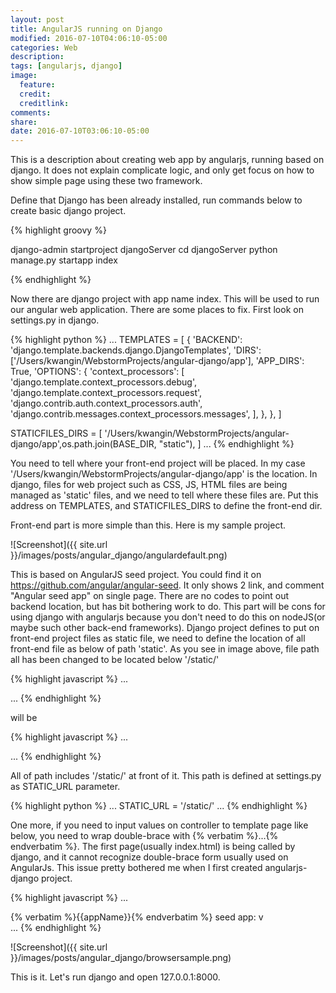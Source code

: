 ```yaml
---
layout: post
title: AngularJS running on Django
modified: 2016-07-10T04:06:10-05:00
categories: Web
description:
tags: [angularjs, django]
image:
  feature:
  credit:
  creditlink:
comments:
share:
date: 2016-07-10T03:06:10-05:00
---
```


This is a description about creating web app by angularjs, running based on django. It does not explain complicate logic, and only get focus on how to show simple page using these two framework.

Define that Django has been already installed, run commands below to create basic django project.

{% highlight groovy %}

django-admin startproject djangoServer
cd djangoServer
python manage.py startapp index

{% endhighlight %}

Now there are django project with app name index. This will be used to run our angular web application. There are some places to fix.
First look on settings.py in django.

{% highlight python %}
...
TEMPLATES = [
    {
        'BACKEND': 'django.template.backends.django.DjangoTemplates',
        'DIRS': ['/Users/kwangin/WebstormProjects/angular-django/app'],
        'APP_DIRS': True,
        'OPTIONS': {
            'context_processors': [
                'django.template.context_processors.debug',
                'django.template.context_processors.request',
                'django.contrib.auth.context_processors.auth',
                'django.contrib.messages.context_processors.messages',
            ],
        },
    },
]

STATICFILES_DIRS = [
    '/Users/kwangin/WebstormProjects/angular-django/app',os.path.join(BASE_DIR, "static"),
]
...
{% endhighlight %}

You need to tell where your front-end project will be placed. In my case '/Users/kwangin/WebstormProjects/angular-django/app' is the location. In django, files for web project such as CSS, JS, HTML files are being managed as 'static' files, and we need to tell where these files are. Put this address on TEMPLATES, and STATICFILES_DIRS to define the front-end dir.

Front-end part is more simple than this. Here is my sample project.

![Screenshot]({{ site.url }}/images/posts/angular_django/angulardefault.png)

This is based on AngularJS seed project. You could find it on https://github.com/angular/angular-seed. It only shows 2 link, and comment "Angular seed app" on single page.
There are no codes to point out backend location, but has bit bothering work to do. This part will be cons for using django with angularjs because you don't need to do this on nodeJS(or maybe such other back-end frameworks).
Django project defines to put on front-end project files as static file, we need to define the location of all front-end file as below of path 'static'. As you see in image above, file path all has been changed to be located below '/static/'

{% highlight javascript %}
...
<script src="bower_components/angular/angular.js"></script>
<script src="bower_components/angular-route/angular-route.js"></script>
<script src="app.js"></script>
...
{% endhighlight %}

will be

{% highlight javascript %}
...
<script src="/static/bower_components/angular/angular.js"></script>
<script src="/static/bower_components/angular-route/angular-route.js"></script>
<script src="/static/app.js"></script>
...
{% endhighlight %}

All of path includes '/static/' at front of it. This path is defined at settings.py as STATIC_URL parameter.

{% highlight python %}
...
STATIC_URL = '/static/'
...
{% endhighlight %}

One more, if you need to input values on controller to template page like below, you need to wrap double-brace with {% verbatim %}...{% endverbatim %}. The first page(usually index.html) is being called by django, and it cannot recognize double-brace form usually used on AngularJs. This issue pretty bothered me when I first created angularjs-django project.

{% highlight javascript %}
...
<div ng-controller="YourCtrl">{% verbatim %}{{appName}}{% endverbatim %} seed app: v<span app-version></span></div>
...
{% endhighlight %}

![Screenshot]({{ site.url }}/images/posts/angular_django/browsersample.png)

This is it. Let's run django and open 127.0.0.1:8000.
